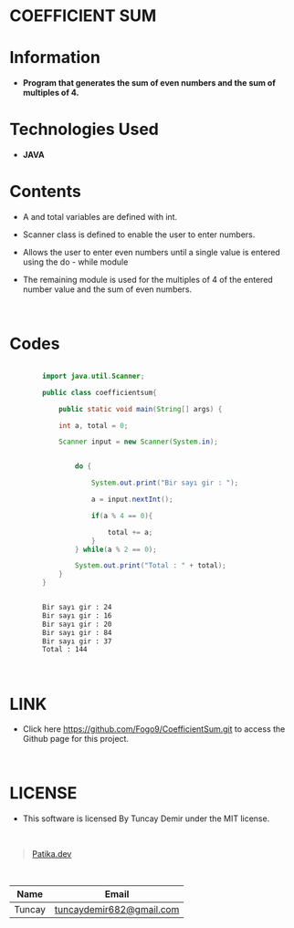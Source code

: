 # **COEFFICIENT SUM**

# Information

* **Program that generates the sum of even numbers and the sum of multiples of 4.**

# Technologies Used

* **JAVA**

# Contents

* A and total variables are defined with int.

* Scanner class is defined to enable the user to enter numbers.

* Allows the user to enter even numbers until a single value is entered using the do - while module

* The remaining module is used for the multiples of 4 of the entered number value and the sum of even numbers.

<br />

# Codes

```Java

        import java.util.Scanner;

        public class coefficientsum{

            public static void main(String[] args) {

            int a, total = 0;

            Scanner input = new Scanner(System.in);


```

```Java

                do {

                    System.out.print("Bir sayı gir : ");

                    a = input.nextInt();

                    if(a % 4 == 0){

                        total += a;
                    }
                } while(a % 2 == 0);

                System.out.print("Total : " + total);
            }
        }

```

```bash

        Bir sayı gir : 24
        Bir sayı gir : 16
        Bir sayı gir : 20
        Bir sayı gir : 84
        Bir sayı gir : 37
        Total : 144

```

<br />

# LINK

* Click here https://github.com/Fogo9/CoefficientSum.git to access the Github page for this project.

<br />

# LICENSE

* This software is licensed By Tuncay Demir under the MIT license.

<br />

>[Patika.dev](https://app.patika.dev/fogomurphy)

<br/>

| Name |  Email |
| ---- |  ----- |
| Tuncay | tuncaydemir682@gmail.com |
